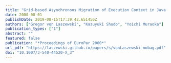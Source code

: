 ```yaml
---
title: "Grid-based Asynchronous Migration of Execution Context in Java Virtual Machines"
date: 2000-08-01
publishDate: 2019-08-15T17:39:42.651456Z
authors: ["Gregor von Laszewski", "Kazuyuki Shudo", "Yoichi Muraoka"]
publication_types: ["1"]
abstract: ""
featured: false
publication: "*Proceedings of EuroPar 2000*"
url_pdf: "https://laszewski.github.io/papers/s/vonLaszewski-mobag.pdf"
doi: "10.1007/3-540-44520-X_3"
---
```


